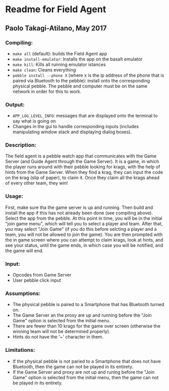 # Readme for Field Agent
## Paolo Takagi-Atilano, May 2017
### Compiling:
- `make all` (default): builds the Field Agent app
- `make install-emulator`: Installs the app on the basalt emulator
- `make kill`: Kills all running emulator istances
- `make clean`: Cleans everything
- `pebble install --phone X` (where x is the ip address of the phone that is paired via Bluetooth to the pebble): install onto the corresponding physical pebble. The pebble and computer must be on the same network in order for this to work.

### Output:
- `APP_LOG_LEVEL_INFO`: messages that are displayed onto the terminal to say what is going on
- Changes in the gui to handle corresponding inputs (includes manipulating window stack and displaying dialog boxes).

### Description:
The field agent is a pebble watch app that communicates with the Game Server (and Guide Agent through the Game Server).  It is a game, in which the player runs around with their pebble looking for krags, with the help of hints from the Game Server.  When they find a krag, they can input the code on the krag (slip of paper), to claim it.  Once they claim all the krags ahead of every other team, they win!

### Usage:
First, make sure tha the game server is up and running.  Then build and install the app if this has not already been done (see compiling above).  Select the app from the pebble.  At this point in time, you will be in the initial "join game menu", which will tell you to select a player and team.  After that, you may select "Join Game" (if you do this before selcting a player and a team, you will not be allowed to join the game).  You are then prompted with the in game screen where you can attempt to claim krags, look at hints, and see your status, until the game ends, in which case you will be notified, and the game will end.

### Input:
- Opcodes from Game Server
- User pebble click input

### Assumptions:
- The physical pebble is paired to a Smartphone that has Bluetooth turned on.
- The Game Server an the proxy are up and running before the "Join Game" option is selected from the initial menu.
- There are fewer than 10 krags for the game over screen (otherwise the winning team will not be determined properly).
- Hints do not have the '~' character in them.

### Limitations:
- If the physical pebble is not paried to a Smartphone that does not have Bluetooth, then the game can not be played in its entirety.  
- If the Game Server and proxy are not up and runing before the "Join Game" option is selected from the initial menu, then the game can not be played in its entirety.
